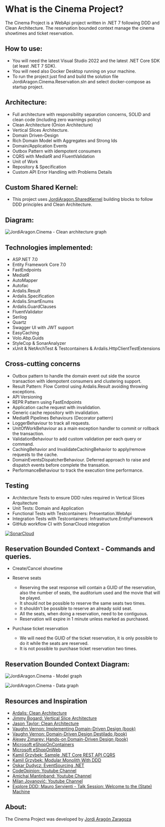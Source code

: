 What is the Cinema Project?
=====================
The Cinema Project is a WebApi project written in .NET 7 following DDD and Clean Architecture.
The reservation bounded context manage the cinema showtimes and ticket reservation.

## How to use:

- You will need the latest Visual Studio 2022 and the latest .NET Core SDK (at least .NET 7 SDK).
- You will need also Docker Desktop running on your machine.
- To run the project just find and build the solution file JordiAragon.Cinema.Reservation.sln and select docker-compose as startup project.

## Architecture:

- Full architecture with responsibility separation concerns, SOLID and clean code (including zero warnings policy)
- Clean Architecture (Onion Architecture)
- Vertical Slices Architecture.
- Domain Driven-Design 
- Rich Domain Model with Aggregates and Strong Ids
- Domain/Application Events
- Outbox Pattern with idempotent consumers
- CQRS with MediatR and FluentValidation
- Unit of Work
- Repository & Specification
- Custom API Error Handling with Problems Details

## Custom Shared Kernel:
- This project uses [JordiAragon.SharedKernel](https://github.com/jordiaragonzaragoza/JordiAragon.SharedKernel) building blocks to follow DDD principles and Clean Architecture. 

## Diagram:

![JordiAragon.Cinema - Clean architecture graph](./docs/CleanArchitecture.jpg)

## Technologies implemented:

- ASP.NET 7.0
- Entity Framework Core 7.0
- FastEndpoints
- MediatR
- AutoMapper
- Autofac
- Ardalis.Result
- Ardalis.Specification
- Ardalis.SmartEnums
- Ardalis.GuardClauses
- FluentValidator
- Serilog
- Quartz
- Swagger UI with JWT support
- EasyCaching
- Volo.Abp.Guids
- StyleCop & SonarAnalyzer
- xUnit & NetArchTest & Testcontainers & Ardalis.HttpClientTestExtensions

## Cross-cutting concerns

- Outbox pattern to handle the domain event out side the source transaction with idempotent consumers and clustering support.
- Result Pattern: Flow Control using Ardalis.Result avoiding throwing exceptions.
- API Versioning
- REPR Pattern using FastEndpoints
- Application cache request with invalidation.
- Generic cache repository with invalidation.
- MediatR Pipelines Behaviours (Decorator pattern)
 - LoggerBehaviour to track all requests.
 - UnitOfWorkBehaviour as a main exception handler to commit or rollback the transaction.
 - ValidationBehaviour to add custom validation per each query or command.
 - CachingBehavior and InvalidateCachingBehavior to apply/remove requests to the cache.
 - DomainEventsDispatcherBehaviour. Deferred approach to raise and dispatch events before complete the transation.
 - PerformanceBehaviour to track the execution time performance.

## Testing

- Architecture Tests to ensure DDD rules required in Vertical Slices Arquitecture
- Unit Tests: Domain and Application
- Functional Tests with Testcontainers: Presentation.WebApi
- Integration Tests with Testcontainers: Infrastructure.EntityFramework
- GitHub workflow CI with SonarCloud integration

[![SonarCloud](https://sonarcloud.io/images/project_badges/sonarcloud-white.svg)](https://sonarcloud.io/summary/new_code?id=jordiaragonzaragoza_JordiAragon.Cinema)

## Reservation Bounded Context - Commands and queries.

- Create/Cancel showtime
    
- Reserve seats
    - Reserving the seat response will contain a GUID of the reservation, also the number of seats, the auditorium used and the movie that will be played.
    - It should not be possible to reserve the same seats two times.
    - It shouldn't be possible to reserve an already sold seat.
    - All the seats, when doing a reservation, need to be contiguous.
    - Reservation will expire in 1 minute unless marked as purchased.

- Purchase ticket reservation
    - We will need the GUID of the ticket reservation, it is only possible to do it while the seats are reserved.
    - It is not possible to purchase ticket reservation two times.

## Reservation Bounded Context Diagram:

![JordiAragon.Cinema - Model graph](./docs/Model.jpg)  

![JordiAragon.Cinema - Data graph](./docs/DataModel.jpg)  

## Resources and Inspiration

- <a href="https://github.com/ardalis/CleanArchitecture" target="_blank">Ardalis: Clean Architecture</a>
- <a href="https://www.youtube.com/watch?v=SUiWfhAhgQw" target="_blank">Jimmy Bogard: Vertical Slice Architecture</a>
- <a href="https://github.com/jasontaylordev/CleanArchitecture" target="_blank">Jason Taylor: Clean Architecture</a>
- <a href="https://www.oreilly.com/library/view/implementing-domain-driven-design/9780133039900/" target="_blank">Vaughn Vernon: Implementing Domain-Driven Design (book)</a>
- <a href="https://kalele.io/books/ddd-destilado/" target="_blank">Vaughn Vernon: Domain-Driven Design Destilado (book)</a>
- <a href="https://www.amazon.com/Hands-Domain-Driven-Design-NET-ebook/dp/B07C5WSR9B" target="_blank">Alexey Zimarev: Hands-on Domain-Driven Design (book)</a>
- <a href="https://github.com/dotnet-architecture/eShopOnContainers" target="_blank">Microsoft eShopOnContainers</a>
- <a href="https://github.com/dotnet-architecture/eShopOnWeb" target="_blank">Microsoft eShopOnWeb</a>
- <a href="https://github.com/kgrzybek/sample-dotnet-core-cqrs-api" target="_blank">Kamil Grzybek: Sample .NET Core REST API CQRS</a>
- <a href="https://github.com/kgrzybek/modular-monolith-with-ddd" target="_blank">Kamil Grzybek: Modular Monolith With DDD</a>
- <a href="https://github.com/oskardudycz/EventSourcing.NetCore" target="_blank">Oskar Dudycz: EventSourcing .NET</a>
- <a href="https://www.youtube.com/@CodeOpinion" target="_blank">CodeOpinion: Youtube Channel</a>
- <a href="https://www.youtube.com/@amantinband" target="_blank">Amichai Mantinband: Youtube Channel</a>
- <a href="https://www.youtube.com/@MilanJovanovicTech" target="_blank">Milan Jovanović: Youtube Channel</a>
- <a href="https://www.youtube.com/watch?v=26xrX113KZc" target="_blank">Explore DDD: Mauro Servienti - Talk Session: Welcome to the (State) Machine</a>

## About:

The Cinema Project was developed by <a href="https://www.linkedin.com/in/jordiaragonzaragoza/" target="_blank">Jordi Aragón Zaragoza</a>
